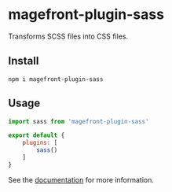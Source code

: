 # magefront-plugin-sass

Transforms SCSS files into CSS files.

## Install

    npm i magefront-plugin-sass

## Usage

```js
import sass from 'magefront-plugin-sass'

export default {
    plugins: [
        sass()
    ]
}
```

See the [documentation](https://ubermanu.github.io/magefront/#/plugins/sass) for more information.
